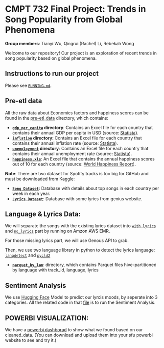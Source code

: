 # CMPT 732 Final Project: Trends in Song Popularity from Global Phenomena
**Group members**: Tianyi Wu, Qingrui (Rachel) Li, Rebekah Wong

Welcome to our repository! Our project is an exploration of recent trends in song popularity based on global phenomena.

## Instructions to run our project

Please see [`RUNNING.md`](RUNNING.md).

## Pre-etl data

All the raw data about Economics factors and happiness scores can be found in the [pre-etl_data](pre-etl_data) directory, which contains:

- **[`gdp_per_capita`](pre-etl_data/gdp_per_capita) directory**: Contains an Excel file for each country that contains their annual GDP per capita in USD (source: [Statista](https://www.statista.com/)).
- **[`inflation`](pre-etl_data/inflation) directory**: Contains an Excel file for each country that contains their annual inflation rate (source: [Statista](https://www.statista.com/)).
- **[`unemployment`](pre-etl_data/unemployment) directory**: Contains an Excel file for each country that contains their annual unemployment rate (source: [Statista](https://www.statista.com/)).
- **[`happiness.xls`](pre-etl_data/happiness.xls)**: An Excel file that contains the annual happiness scores out of 10 for each country (source: [World Happiness Report](https://worldhappiness.report/data/)).

**Note**: There are two dataset for Spotify tracks is too big for GitHub and must be downloaded from Kaggle:
- **[`Song Dataset`](https://www.kaggle.com/datasets/jfreyberg/spotify-chart-data)**: Database with details about top songs in each country per week in each year.
- **[`Lyrics Dataset`](https://www.kaggle.com/datasets/carlosgdcj/genius-song-lyrics-with-language-information)**: Database with some lyrics from genius website.



## Language & Lyrics Data:

We will separate the songs with the existing lyrics dataset into [`with_lyrics`](cleaned_data/languages_and_mood/Sep_data_by_with_or_no_ly/with_lyr) and [`no_lyrics`](cleaned_data/languages_and_mood/Sep_data_by_with_or_no_ly/no_lyr) part by running on Amzon AWS EMR.

For those missing lyrics part, we will use Genous API to grab.

Then, we use two language library in python to detect the lyrics language: [`langdetect`](https://pypi.org/project/langdetect/) and [`pycld2`](https://pypi.org/project/pycld2/)

- **[`parquet_by_lan`](cleaned_data/languages_and_mood/parquet_by_lan)**: directory, which contains Parquet files hive-partitioned by language with track_id, language, lyrics



## Sentiment Analysis
We use [Hugging Face](https://huggingface.co/) Model to predict our lyrcis moods, by seperate into 3 categories.
All the related code in that [file](sentiment_analysis_code) is to run the Sentiment Analysis.

## POWERBI VISUALIZATION:
We have a [powerbi dashborad](BI_dashboard/Visualization.pbix) to show what we found based on our cleaned_data.
(You can download and upload them into your sfu powerbi website to see and try it.)

